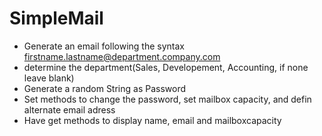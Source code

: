 # SimpleMail

 - Generate an email following the syntax firstname.lastname@department.company.com
 - determine the department(Sales, Developement, Accounting, if none leave blank)
 - Generate a random String as Password
 - Set methods to change the password, set mailbox capacity, and defin alternate email adress
 - Have get methods to display name, email and mailboxcapacity
